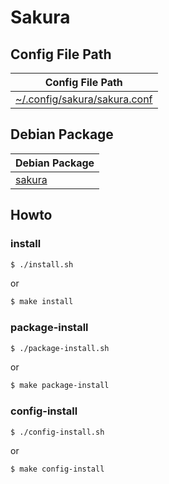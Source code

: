 
# Sakura


## Config File Path

| Config File Path |
| --- |
| [~/.config/sakura/sakura.conf](./asset/overlay/etc/skel/.config/sakura/sakura.conf) |


## Debian Package

| Debian Package |
| --- |
| [sakura](https://packages.debian.org/stable/sakura) |


## Howto


### install

``` sh
$ ./install.sh
```

or

``` sh
$ make install
```


### package-install

``` sh
$ ./package-install.sh
```

or

``` sh
$ make package-install
```


### config-install

``` sh
$ ./config-install.sh
```

or

``` sh
$ make config-install
```
